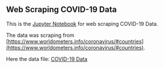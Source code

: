 ## Web Scraping COVID-19 Data

This is the [Jupyter Notebook](https://github.com/arinr/Web-Scraping-COVID-19-Data/blob/52c2b8d2440744d47d13e02bcf6b35581bde6d2f/Web%20Scraping.ipynb) for web scraping COVID-19 Data.

The data was scraping from [https://www.worldometers.info/coronavirus/#countries](https://www.worldometers.info/coronavirus/#countries).

Here the data file: [COVID-19 Data](https://github.com/arinr/Web-Scraping-COVID-19-Data/blob/52c2b8d2440744d47d13e02bcf6b35581bde6d2f/Covid19_data.xlsx)
